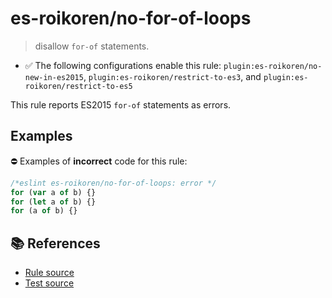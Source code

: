 # es-roikoren/no-for-of-loops
> disallow `for-of` statements.

- ✅ The following configurations enable this rule: `plugin:es-roikoren/no-new-in-es2015`, `plugin:es-roikoren/restrict-to-es3`, and `plugin:es-roikoren/restrict-to-es5`

This rule reports ES2015 `for-of` statements as errors.

## Examples

⛔ Examples of **incorrect** code for this rule:

```js
/*eslint es-roikoren/no-for-of-loops: error */
for (var a of b) {}
for (let a of b) {}
for (a of b) {}
```

## 📚 References

- [Rule source](https://github.com/roikoren755/eslint-plugin-es/blob/v0.0.1/src/rules/no-for-of-loops.ts)
- [Test source](https://github.com/roikoren755/eslint-plugin-es/blob/v0.0.1/tests/src/rules/no-for-of-loops.ts)

